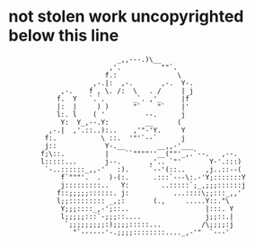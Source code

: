 not stolen work uncopyrighted below this line
==================
                               _,,---.)\__
                             ,'.          ""`.
                            f.:               \
                         ,-.|:  ,-.       ,-.  Y-.
                 ,-.    f , \. /:  \   . /     | j
                f.  Y   `.`.       _`. ,'_     |f
                |:  |     ) )      "`    "`    |'
                l:. l    ( '          --.      j
                 Y:  Y_,--.Y:         __      (
              ,-.|  ,'.::..):..    ,'"-'Y.     Y
             f:.           \ ::.  '"'`--`      j
             j::            Y-.__        __,,-'___
            f;\::.          |    ``""""''__(""'_,.`--.   ,--.
            l:::::...       j--.       ,'.. `"'       Y-'.:::)
             `-..::::::_,,-'   :).     `--'(::..     ,j..::--(
                 f`"""'.  .  )-(:.      .:::`---\:.-'Y;:::::::Y
                 j:::::::::..   Y:        ..:::::`;_,;;;::::::j
                f::;;;;;::::::. j:           ...::::\;;:::_,,'
                l;;::::::::: _,;:       (.,     .....Y::."\
                 Y;;;::::_,-';::..                   |:::. Y
                 l;;;;;:::`-;;;::....                j;;::.|
                  `;;;;;;;;;:);;;;:::::...          /\;;;;:j
                    "`------'-.;;;;::::::::...._,-'"  `---'
